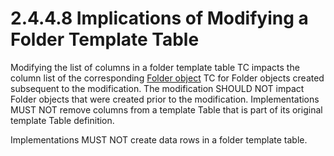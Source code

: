 <html dir="LTR" xmlns:mshelp="http://msdn.microsoft.com/mshelp" xmlns:ddue="http://ddue.schemas.microsoft.com/authoring/2003/5" xmlns:xlink="http://www.w3.org/1999/xlink" xmlns:tool="http://www.microsoft.com/tooltip">
    <head>
        <meta http-equiv="Content-Type" content="text/html; CHARSET=utf-8"></meta>
        <meta name="save" content="history"></meta>
        <title>2.4.4.8 Implications of Modifying a Folder Template Table</title>
        <xml>
            <mshelp:toctitle title="2.4.4.8 Implications of Modifying a Folder Template Table"></mshelp:toctitle>
            <mshelp:rltitle title="[MS-PST]: Implications of Modifying a Folder Template Table"></mshelp:rltitle>
            <mshelp:keyword index="A" term="55516aaa-d441-4336-91fd-ba168ca9311c"></mshelp:keyword>
            <mshelp:attr name="DCSext.ContentType" value="open specification"></mshelp:attr>
            <mshelp:attr name="AssetID" value="55516aaa-d441-4336-91fd-ba168ca9311c"></mshelp:attr>
            <mshelp:attr name="TopicType" value="kbRef"></mshelp:attr>
            <mshelp:attr name="DCSext.Title" value="[MS-PST]: Implications of Modifying a Folder Template Table" />
        </xml>
    </head>
    <body>
        <div id="header">
            <h1 class="heading">2.4.4.8 Implications of Modifying a Folder Template Table</h1>
        </div>
        <div id="mainSection">
            <div id="mainBody">
                <div id="allHistory" class="saveHistory"></div>
                <div id="sectionSection0" class="section" name="collapseableSection">
                    

<p>Modifying the list of columns in a folder template table TC
impacts the column list of the corresponding <a href="08220cc9-69b1-4072-a2e7-2a0ff201d505.html#gt_0682daa7-c1b8-419b-8a32-6048833d0b72">Folder object</a> TC for Folder
objects created subsequent to the modification. The modification SHOULD NOT
impact Folder objects that were created prior to the modification.
Implementations MUST NOT remove columns from a template Table that is part of
its original template Table definition.</p>

<p>Implementations MUST NOT create data rows in a folder
template table.</p>
                </div>
            </div>
        </div>
    </body>
</html>